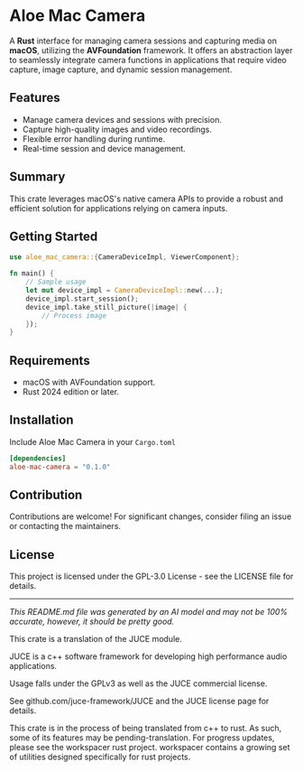 # Aloe Mac Camera

A **Rust** interface for managing camera sessions and capturing media on **macOS**, utilizing the **AVFoundation** framework. It offers an abstraction layer to seamlessly integrate camera functions in applications that require video capture, image capture, and dynamic session management.

## Features

- Manage camera devices and sessions with precision.
- Capture high-quality images and video recordings.
- Flexible error handling during runtime.
- Real-time session and device management.

## Summary

This crate leverages macOS's native camera APIs to provide a robust and efficient solution for applications relying on camera inputs.

## Getting Started

```rust
use aloe_mac_camera::{CameraDeviceImpl, ViewerComponent};

fn main() {
    // Sample usage
    let mut device_impl = CameraDeviceImpl::new(...);
    device_impl.start_session();
    device_impl.take_still_picture(|image| {
        // Process image
    });
}
```

## Requirements

- macOS with AVFoundation support.
- Rust 2024 edition or later.

## Installation

Include Aloe Mac Camera in your `Cargo.toml`

```toml
[dependencies]
aloe-mac-camera = "0.1.0"
```

## Contribution

Contributions are welcome! For significant changes, consider filing an issue or contacting the maintainers.

## License

This project is licensed under the GPL-3.0 License - see the LICENSE file for details.

---

*This README.md file was generated by an AI model and may not be 100% accurate, however, it should be pretty good.*

This crate is a translation of the JUCE module.

JUCE is a c++ software framework for developing high performance audio applications.

Usage falls under the GPLv3 as well as the JUCE commercial license.

See github.com/juce-framework/JUCE and the JUCE license page for details.

This crate is in the process of being translated from c++ to rust. As such, some of its features may be pending-translation. For progress updates, please see the workspacer rust project. workspacer contains a growing set of utilities designed specifically for rust projects.
